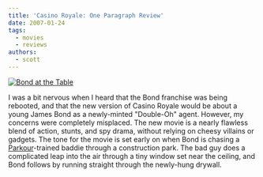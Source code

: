 ```yaml
---
title: 'Casino Royale: One Paragraph Review'
date: 2007-01-24
tags:
  - movies
  - reviews
authors:
  - scott
---
```


[![Bond at the Table](/images/367805661_ce7d9c576b.jpg)](http://www.flickr.com/photos/spaceninja/367805661/)

I was a bit nervous when I heard that the Bond franchise was being rebooted, and that the new version of Casino Royale would be about a young James Bond as a newly-minted "Double-Oh" agent. However, my concerns were completely misplaced. The new movie is a nearly flawless blend of action, stunts, and spy drama, without relying on cheesy villains or gadgets. The tone for the movie is set early on when Bond is chasing a [Parkour](http://en.wikipedia.org/wiki/Parkour)\-trained baddie through a construction park. The bad guy does a complicated leap into the air through a tiny window set near the ceiling, and Bond follows by running straight through the newly-hung drywall.
